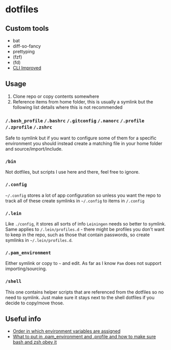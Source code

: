 # dotfiles

## Custom tools

- bat
- diff-so-fancy
- prettyping
- (fzf)
- (fd)
- [CLI Improved](https://remysharp.com/2018/08/23/cli-improved)

## Usage

1. Clone repo or copy contents somewhere
2. Reference items from home folder, this is usually a symlink but the following list details where this is not recommended

### `/.bash_profile` `/.bashrc` `/.gitconfig` `/.nanorc` `/.profile` `/.zprofile` `/.zshrc`

Safe to symlink but if you want to configure some of them for a specific environment you should instead create a matching file in your home folder and source/import/include.

### `/bin`

Not dotfiles, but scripts I use here and there, feel free to ignore.

### `/.config`

`~/.config` stores a lot of app configuration so unless you want the repo to track all of these create symlinks in `~/.config` to items in `/.config`

### `/.lein`

Like `./config`, it stores all sorts of info `Leiningen` needs so better to symlink. Same applies to `/.lein/profiles.d` - there might be profiles you don't want to keep in the repo, such as those that contain passwords, so create symlinks in `~/.lein/profiles.d`.

### `/.pam_environment`

Either symlink or copy to `~` and edit. As far as I know `Pam` does not support importing/sourcing.

### `/shell`

This one contains helper scripts that are referenced from the dotfiles so no need to symlink. Just make sure it stays next to the shell dotfiles if you decide to copy/move those.

## Useful info

- [Order in which environment variables are assigned](https://askubuntu.com/a/8r66240)
- [What to put in .pam_environment and .profile and how to make sure bash and zsh obey it](https://unix.stackexchange.com/questions/88201/whats-the-best-distro-shell-agnostic-way-to-set-environment-variables/88266#88266)
